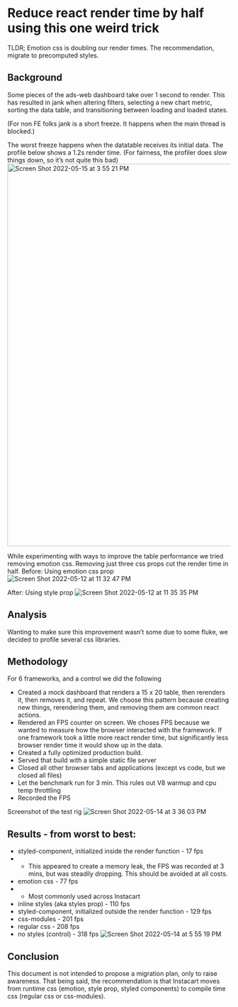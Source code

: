 # Reduce react render time by half using this one weird trick

TLDR; Emotion css is doubling our render times. The recommendation, migrate to precomputed styles.

## Background
Some pieces of the ads-web dashboard take over 1 second to render. This has resulted in jank when altering filters, selecting a new chart metric, sorting the data table, and transitioning between loading and loaded states. 

(For non FE folks jank is a short freeze. It happens when the main thread is blocked.)

The worst freeze happens when the datatable receives its initial data. The profile below shows a 1.2s render time. (For fairness, the profiler does slow things down, so it’s not quite this bad)
<img width="862" alt="Screen Shot 2022-05-15 at 3 55 21 PM" src="https://user-images.githubusercontent.com/87036318/168660505-657d5fd1-f544-4d83-b950-6625106ddcd3.png">

While experimenting with ways to improve the table performance we tried removing emotion css. Removing just three css props cut the render time in half. 
Before: Using emotion css prop
![Screen Shot 2022-05-12 at 11 32 47 PM](https://user-images.githubusercontent.com/87036318/168660609-bd11d1a2-3536-4289-b208-36f20c9f23e9.png)

After: Using style prop
![Screen Shot 2022-05-12 at 11 35 35 PM](https://user-images.githubusercontent.com/87036318/168660627-14409643-5240-4049-8881-45fc69af5ec3.png)

## Analysis
Wanting to make sure this improvement wasn’t some due to some fluke, we decided to profile several css libraries.

## Methodology
For 6 frameworks, and a control we did the following
- Created a mock dashboard that renders a 15 x 20 table, then rerenders it, then removes it, and repeat. We choose this pattern because creating new things, rerendering them, and removing them are common react actions.
- Rendered an FPS counter on screen. We choses FPS because we wanted to measure how the browser interacted with the framework. If one framework took a little more react render time, but significantly less browser render time it would show up in the data.
- Created a fully optimized production build.
- Served that build with a simple static file server
- Closed all other browser tabs and applications (except vs code, but we closed all files)
- Let the benchmark run for 3 min. This rules out V8 warmup and cpu temp throttling
- Recorded the FPS

Screenshot of the test rig
![Screen Shot 2022-05-14 at 3 36 03 PM](https://user-images.githubusercontent.com/87036318/168660794-f519884b-aa5b-4922-b5fa-885a5eed5d5a.png)

## Results - from worst to best:
- styled-component, initialized inside the render function - 17 fps
- - This appeared to create a memory leak, the FPS was recorded at 3 mins, but was steadily dropping. This should be avoided at all costs.
- emotion css - 77 fps
- - Most commonly used across Instacart
- inline styles (aka styles prop) - 110 fps
- styled-component, initialized outside the render function - 129 fps
- css-modules - 201 fps
- regular css - 208 fps
- no styles (control) - 318 fps
![Screen Shot 2022-05-14 at 5 55 19 PM](https://user-images.githubusercontent.com/87036318/168660912-851c526f-cc20-4042-a306-3870916d78d8.png)

## Conclusion
This document is not intended to propose a migration plan, only to raise awareness. That being said, the recommendation is that Instacart moves from runtime css (emotion, style prop, styled components) to compile time css (regular css or css-modules).

